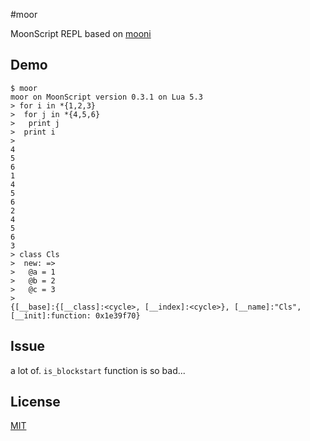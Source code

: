 #moor

MoonScript REPL based on [mooni](https://github.com/leafo/moonscript/wiki/Moonscriptrepl)


## Demo
```
$ moor
moor on MoonScript version 0.3.1 on Lua 5.3
> for i in *{1,2,3}
>  for j in *{4,5,6}
>   print j
>  print i
>
4
5
6
1
4
5
6
2
4
5
6
3
> class Cls
>  new: =>
>   @a = 1
>   @b = 2
>   @c = 3
>
{[__base]:{[__class]:<cycle>, [__index]:<cycle>}, [__name]:"Cls", [__init]:function: 0x1e39f70}
```

## Issue
a lot of. `is_blockstart` function is so bad...


## License
[MIT](https://github.com/Nymphium/moor/LICENSE)

